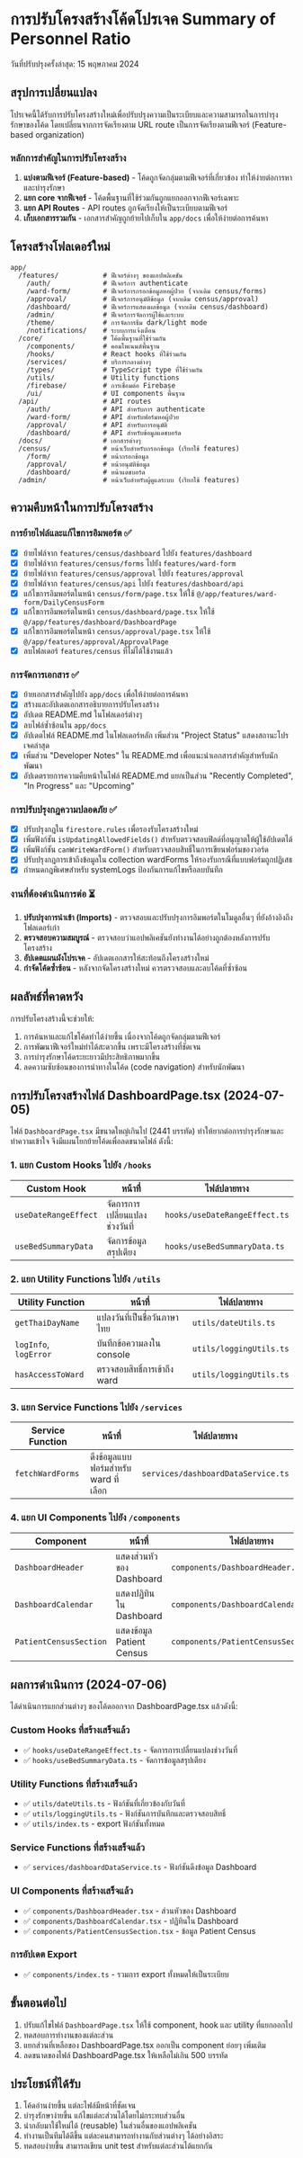 # การปรับโครงสร้างโค้ดโปรเจค Summary of Personnel Ratio

วันที่ปรับปรุงครั้งล่าสุด: 15 พฤษภาคม 2024

## สรุปการเปลี่ยนแปลง

โปรเจคนี้ได้รับการปรับโครงสร้างใหม่เพื่อปรับปรุงความเป็นระเบียบและความสามารถในการบำรุงรักษาของโค้ด โดยเปลี่ยนจากการจัดเรียงตาม URL route เป็นการจัดเรียงตามฟีเจอร์ (Feature-based organization)

### หลักการสำคัญในการปรับโครงสร้าง

1. **แบ่งตามฟีเจอร์ (Feature-based)** - โค้ดถูกจัดกลุ่มตามฟีเจอร์ที่เกี่ยวข้อง ทำให้ง่ายต่อการหาและบำรุงรักษา
2. **แยก core จากฟีเจอร์** - โค้ดพื้นฐานที่ใช้ร่วมกันถูกแยกออกจากฟีเจอร์เฉพาะ
3. **แยก API Routes** - API routes ถูกจัดเรียงให้เป็นระเบียบตามฟีเจอร์
4. **เก็บเอกสารรวมกัน** - เอกสารสำคัญถูกย้ายไปเก็บใน `app/docs` เพื่อให้ง่ายต่อการค้นหา

## โครงสร้างโฟลเดอร์ใหม่

```
app/
  /features/           # ฟีเจอร์ต่างๆ ของแอปพลิเคชัน
    /auth/             # ฟีเจอร์การ authenticate
    /ward-form/        # ฟีเจอร์การกรอกข้อมูลหอผู้ป่วย (จากเดิม census/forms)
    /approval/         # ฟีเจอร์การอนุมัติข้อมูล (จากเดิม census/approval)
    /dashboard/        # ฟีเจอร์การแสดงผลข้อมูล (จากเดิม census/dashboard)
    /admin/            # ฟีเจอร์การจัดการผู้ใช้และระบบ
    /theme/            # การจัดการธีม dark/light mode
    /notifications/    # ระบบการแจ้งเตือน
  /core/               # โค้ดพื้นฐานที่ใช้ร่วมกัน
    /components/       # คอมโพเนนต์พื้นฐาน
    /hooks/            # React hooks ที่ใช้ร่วมกัน
    /services/         # บริการกลางต่างๆ
    /types/            # TypeScript type ที่ใช้ร่วมกัน
    /utils/            # Utility functions
    /firebase/         # การเชื่อมต่อ Firebase
    /ui/               # UI components พื้นฐาน
  /api/                # API routes
    /auth/             # API สำหรับการ authenticate
    /ward-form/        # API สำหรับฟอร์มหอผู้ป่วย
    /approval/         # API สำหรับการอนุมัติ
    /dashboard/        # API สำหรับข้อมูลแดชบอร์ด
  /docs/               # เอกสารต่างๆ
  /census/             # หน้าเว็บสำหรับกรอกข้อมูล (เรียกใช้ features)
    /form/             # หน้ากรอกข้อมูล
    /approval/         # หน้าอนุมัติข้อมูล
    /dashboard/        # หน้าแดชบอร์ด
  /admin/              # หน้าเว็บสำหรับผู้ดูแลระบบ (เรียกใช้ features)
```

## ความคืบหน้าในการปรับโครงสร้าง

### การย้ายไฟล์และแก้ไขการอิมพอร์ต ✅

- [x] ย้ายไฟล์จาก `features/census/dashboard` ไปยัง `features/dashboard`
- [x] ย้ายไฟล์จาก `features/census/forms` ไปยัง `features/ward-form`
- [x] ย้ายไฟล์จาก `features/census/approval` ไปยัง `features/approval`
- [x] ย้ายไฟล์จาก `features/census/api` ไปยัง `features/dashboard/api`
- [x] แก้ไขการอิมพอร์ตในหน้า `census/form/page.tsx` ให้ใช้ `@/app/features/ward-form/DailyCensusForm`
- [x] แก้ไขการอิมพอร์ตในหน้า `census/dashboard/page.tsx` ให้ใช้ `@/app/features/dashboard/DashboardPage`
- [x] แก้ไขการอิมพอร์ตในหน้า `census/approval/page.tsx` ให้ใช้ `@/app/features/approval/ApprovalPage`
- [x] ลบโฟลเดอร์ `features/census` ที่ไม่ได้ใช้งานแล้ว

### การจัดการเอกสาร ✅

- [x] ย้ายเอกสารสำคัญไปยัง `app/docs` เพื่อให้ง่ายต่อการค้นหา
- [x] สร้างและอัปเดตเอกสารอธิบายการปรับโครงสร้าง
- [x] อัปเดต README.md ในโฟลเดอร์ต่างๆ
- [x] ลบไฟล์ซ้ำซ้อนใน `app/docs`
- [x] อัปเดตไฟล์ README.md ในโฟลเดอร์หลัก เพิ่มส่วน "Project Status" แสดงสถานะโปรเจคล่าสุด
- [x] เพิ่มส่วน "Developer Notes" ใน README.md เพื่อแนะนำเอกสารสำคัญสำหรับนักพัฒนา
- [x] อัปเดตรายการความคืบหน้าในไฟล์ README.md แยกเป็นส่วน "Recently Completed", "In Progress" และ "Upcoming"

### การปรับปรุงกฎความปลอดภัย ✅

- [x] ปรับปรุงกฎใน `firestore.rules` เพื่อรองรับโครงสร้างใหม่
- [x] เพิ่มฟังก์ชัน `isUpdatingAllowedFields()` สำหรับตรวจสอบฟิลด์ที่อนุญาตให้ผู้ใช้อัปเดตได้
- [x] เพิ่มฟังก์ชัน `canWriteWardForm()` สำหรับตรวจสอบสิทธิ์ในการเขียนฟอร์มของวอร์ด
- [x] ปรับปรุงกฎการเข้าถึงข้อมูลใน collection wardForms ให้รองรับกรณีที่แบบฟอร์มถูกปฏิเสธ
- [x] กำหนดกฎพิเศษสำหรับ systemLogs ป้องกันการแก้ไขหรือลบบันทึก

### งานที่ต้องดำเนินการต่อ ⏳

1. **ปรับปรุงการนำเข้า (Imports)** - ตรวจสอบและปรับปรุงการอิมพอร์ตในโมดูลอื่นๆ ที่ยังอ้างอิงถึงโฟลเดอร์เก่า
2. **ตรวจสอบความสมบูรณ์** - ตรวจสอบว่าแอปพลิเคชันยังทำงานได้อย่างถูกต้องหลังการปรับโครงสร้าง
3. **อัปเดตแผนผังโปรเจค** - อัปเดตเอกสารให้สะท้อนถึงโครงสร้างใหม่
4. **กำจัดโค้ดซ้ำซ้อน** - หลังจากจัดโครงสร้างใหม่ ควรตรวจสอบและลบโค้ดที่ซ้ำซ้อน

## ผลลัพธ์ที่คาดหวัง

การปรับโครงสร้างนี้จะช่วยให้:

1. การค้นหาและแก้ไขโค้ดทำได้ง่ายขึ้น เนื่องจากโค้ดถูกจัดกลุ่มตามฟีเจอร์
2. การพัฒนาฟีเจอร์ใหม่ทำได้สะดวกขึ้น เพราะมีโครงสร้างที่ชัดเจน
3. การบำรุงรักษาโค้ดระยะยาวมีประสิทธิภาพมากขึ้น
4. ลดความซับซ้อนของการนำทางในโค้ด (code navigation) สำหรับนักพัฒนา 

## การปรับโครงสร้างไฟล์ DashboardPage.tsx (2024-07-05)

ไฟล์ `DashboardPage.tsx` มีขนาดใหญ่เกินไป (2441 บรรทัด) ทำให้ยากต่อการบำรุงรักษาและทำความเข้าใจ จึงมีแผนโยกย้ายโค้ดเพื่อลดขนาดไฟล์ ดังนี้:

### 1. แยก Custom Hooks ไปยัง `/hooks`

| Custom Hook | หน้าที่ | ไฟล์ปลายทาง |
|-------------|---------|-------------|
| `useDateRangeEffect` | จัดการการเปลี่ยนแปลงช่วงวันที่ | `hooks/useDateRangeEffect.ts` |
| `useBedSummaryData` | จัดการข้อมูลสรุปเตียง | `hooks/useBedSummaryData.ts` |

### 2. แยก Utility Functions ไปยัง `/utils`

| Utility Function | หน้าที่ | ไฟล์ปลายทาง |
|------------------|---------|-------------|
| `getThaiDayName` | แปลงวันที่เป็นชื่อวันภาษาไทย | `utils/dateUtils.ts` |
| `logInfo`, `logError` | บันทึกข้อความลงใน console | `utils/loggingUtils.ts` |
| `hasAccessToWard` | ตรวจสอบสิทธิ์การเข้าถึง ward | `utils/loggingUtils.ts` |

### 3. แยก Service Functions ไปยัง `/services`

| Service Function | หน้าที่ | ไฟล์ปลายทาง |
|------------------|---------|-------------|
| `fetchWardForms` | ดึงข้อมูลแบบฟอร์มสำหรับ ward ที่เลือก | `services/dashboardDataService.ts` |

### 4. แยก UI Components ไปยัง `/components`

| Component | หน้าที่ | ไฟล์ปลายทาง |
|-----------|---------|-------------|
| `DashboardHeader` | แสดงส่วนหัวของ Dashboard | `components/DashboardHeader.tsx` |
| `DashboardCalendar` | แสดงปฏิทินใน Dashboard | `components/DashboardCalendar.tsx` |
| `PatientCensusSection` | แสดงข้อมูล Patient Census | `components/PatientCensusSection.tsx` |

## ผลการดำเนินการ (2024-07-06)

ได้ดำเนินการแยกส่วนต่างๆ ของโค้ดออกจาก DashboardPage.tsx แล้วดังนี้:

### Custom Hooks ที่สร้างเสร็จแล้ว
- ✅ `hooks/useDateRangeEffect.ts` - จัดการการเปลี่ยนแปลงช่วงวันที่
- ✅ `hooks/useBedSummaryData.ts` - จัดการข้อมูลสรุปเตียง

### Utility Functions ที่สร้างเสร็จแล้ว
- ✅ `utils/dateUtils.ts` - ฟังก์ชันที่เกี่ยวข้องกับวันที่
- ✅ `utils/loggingUtils.ts` - ฟังก์ชันการบันทึกและตรวจสอบสิทธิ์
- ✅ `utils/index.ts` - export ฟังก์ชันทั้งหมด

### Service Functions ที่สร้างเสร็จแล้ว
- ✅ `services/dashboardDataService.ts` - ฟังก์ชันดึงข้อมูล Dashboard

### UI Components ที่สร้างเสร็จแล้ว
- ✅ `components/DashboardHeader.tsx` - ส่วนหัวของ Dashboard
- ✅ `components/DashboardCalendar.tsx` - ปฏิทินใน Dashboard
- ✅ `components/PatientCensusSection.tsx` - ข้อมูล Patient Census

### การอัปเดต Export
- ✅ `components/index.ts` - รวมการ export ทั้งหมดให้เป็นระเบียบ

## ขั้นตอนต่อไป

1. ปรับแก้ไขไฟล์ `DashboardPage.tsx` ให้ใช้ component, hook และ utility ที่แยกออกไป
2. ทดสอบการทำงานของแต่ละส่วน
3. แยกส่วนที่เหลือของ DashboardPage.tsx ออกเป็น component ย่อยๆ เพิ่มเติม
4. ลดขนาดของไฟล์ DashboardPage.tsx ให้เหลือไม่เกิน 500 บรรทัด

## ประโยชน์ที่ได้รับ

1. โค้ดอ่านง่ายขึ้น แต่ละไฟล์มีหน้าที่ชัดเจน
2. บำรุงรักษาง่ายขึ้น แก้ไขแต่ละส่วนได้โดยไม่กระทบส่วนอื่น
3. นำกลับมาใช้ใหม่ได้ (reusable) ในส่วนอื่นของแอปพลิเคชัน
4. ทำงานเป็นทีมได้ดีขึ้น แต่ละคนสามารถทำงานกับส่วนต่างๆ ได้อย่างอิสระ
5. ทดสอบง่ายขึ้น สามารถเขียน unit test สำหรับแต่ละส่วนได้แยกกัน